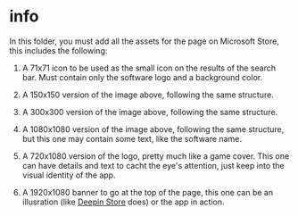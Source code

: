 # info

In this folder, you must add all the assets for the page on Microsoft Store, this includes the following:


1) A 71x71 icon to be used as the small icon on the results of the search bar. Must contain only the software logo and a background color.

2) A 150x150 version of the image above, following the same structure.

3) A 300x300 version of the image above, following the same structure.

4) A 1080x1080 version of the image above, following the same structure, but this one may contain some text, like the software name.

5) A 720x1080 version of the logo, pretty much like a game cover. This one can have details and text to cacht the eye's attention, just keep into the visual identity of the app.

6) A 1920x1080 banner to go at the top of the page, this one can be an illusration (like [Deepin Store](https://dstore-appstore.deepin.cn/international/index) does) or the app in action.
